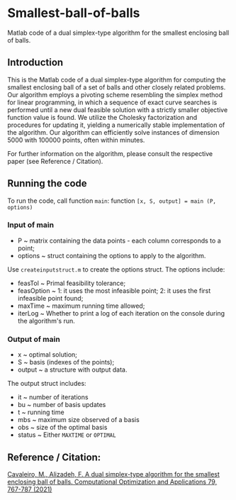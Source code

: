 # Smallest-ball-of-balls
Matlab code of a dual simplex-type algorithm for the smallest enclosing ball of balls.


## Introduction
This is the Matlab code of a dual simplex-type algorithm for computing the smallest enclosing ball of a set of balls and other closely related problems. Our algorithm employs a pivoting scheme resembling the simplex method for linear programming, in which a sequence of exact curve searches is performed until a new dual feasible solution with a strictly smaller objective function value is found. We utilize the Cholesky factorization and procedures for updating it, yielding a numerically stable implementation of the algorithm. Our algorithm can efficiently solve instances of dimension 5000 with 100000 points, often within minutes.

For further information on the algorithm, please consult the respective paper (see Reference / Citation).

## Running the code
To run the code, call function `main`:  function `[x, S, output] = main (P, options)`

### Input of main 
- P ~ matrix containing the data points - each column corresponds to a point;
- options ~ struct containing the options to apply to the algorithm.

Use `createinputstruct.m` to create the options struct. The options include:
- feasTol ~ Primal feasibility tolerance;
- feasOption ~ 1: it uses the most infeasible point; 2: it uses the first infeasible point found;
- maxTime ~ maximum running time allowed;
- iterLog ~ Whether to print a log of each iteration on the console during the algorithm's run.

### Output of main  
- x ~ optimal solution;
- S ~ basis (indexes of the points);
- output ~ a structure with output data.

The output struct includes:
- it ~ number of iterations
- bu ~ number of basis updates
- t ~ running time
- mbs ~ maximum size observed of a basis
- obs ~ size of the optimal basis
- status ~ Either `MAXTIME` or `OPTIMAL`

## Reference / Citation:
[Cavaleiro, M., Alizadeh, F. A dual simplex-type algorithm for the smallest enclosing ball of balls. Computational Optimization and Applications 79, 767-787 (2021)](https://link.springer.com/article/10.1007/s10589-021-00283-6)
